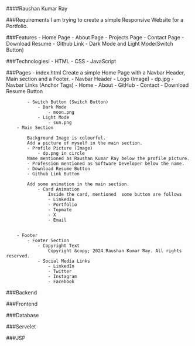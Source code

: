 ####Raushan Kumar Ray
        

###Requirements
    I am trying to create a simple Responsive Website for a Portfolio.


###Features
    - Home Page
    - About Page
    - Projects Page
    - Contact Page
    - Download Resume
    - Github Link
    - Dark Mode and Light Mode(Switch Button)


###TechnologiesI
    - HTML
    - CSS
    - JavaScript


###Pages
    - index.html
        Create a simple Home Page with a Navbar Header, Main section and a Footer.
        - Navbar Header
            - Logo (Image)
                - dp.jpg
            - Navbar Links (Anchor Tags)
                - Home
                - About
                - GitHub
                - Contact
                - Download Resume Button


            - Switch Button (Switch Button)
                - Dark Mode
                    - moon.png
                - Light Mode
                    - sun.png
        - Main Section

            Background Image is colourful.
            Add a picture of myself in the main section.
            - Profile Picture (Image)
                - dp.png in circle
            Name mentioned as Raushan Kumar Ray below the profile picture.
            - Profession mentioned as Software Developer below the name.
            - Download Resume Button
            - Github Link Button

            Add some animation in the main section.
                - Card Animation
                    Inside the card, mentioned  some button are follows
                    - LinkedIn
                    - Portfolio
                    - Topmate
                    - X
                    - Email
                    

        - Footer
            - Footer Section
                - Copyright Text
                    Copyright &copy; 2024 Raushan Kumar Ray. All rights reserved.
                - Social Media Links
                    - LinkedIn
                    - Twitter
                    - Instagram
                    - Facebook


###Backend


###Frontend


###Database


###Servelet


###JSP

